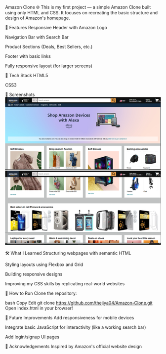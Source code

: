 Amazon Clone 🌐
This is my first project — a simple Amazon Clone built using only HTML and CSS.
It focuses on recreating the basic structure and design of Amazon's homepage.

📌 Features
Responsive Header with Amazon Logo

Navigation Bar with Search Bar

Product Sections (Deals, Best Sellers, etc.)

Footer with basic links

Fully responsive layout (for larger screens)

🚀 Tech Stack
HTML5

CSS3

📸 Screenshots
![home image](./assets/amazon1.png)
![home image](./assets/amazon2.png)

🛠️ What I Learned
Structuring webpages with semantic HTML

Styling layouts using Flexbox and Grid

Building responsive designs

Improving my CSS skills by replicating real-world websites

📂 How to Run
Clone the repository:

bash
Copy
Edit
git clone https://github.com/thejiya04/Amazon-Clone.git
Open index.html in your browser!

🎯 Future Improvements
Add responsiveness for mobile devices

Integrate basic JavaScript for interactivity (like a working search bar)

Add login/signup UI pages

🙌 Acknowledgements
Inspired by Amazon's official website design



